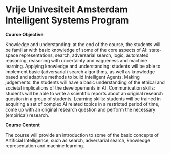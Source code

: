 # Vrije Univesiteit Amsterdam Intelligent Systems Program


**Course Objective**

Knowledge and understanding: at the end of the course, the students will be familiar with basic knowledge of some of the core aspects of AI: state-space representations, search, adversarial search, logic, automated reasoning, reasoning with uncertainty and vagueness and machine learning. Applying knowledge and understanding: students will be able to implement basic (adversarial) search algorithms, as well as knowledge based and adaptive methods to build Intelligent Agents. Making judgements: the students will have a basic understanding of the ethical and societal implications of the developements in AI. Communication skills: students will be able to write a scientific reports about an original research question in a group of students. Learning skills: students will be trained in acquiring a set of complex AI related topics in a restricted period of time, come up with an original research question and perform the necessary (empirical) research.


**Course Content**

The course will provide an introduction to some of the basic concepts of Artificial Intelligence, such as search, adversarial search, knowledge representation and machine learning.
